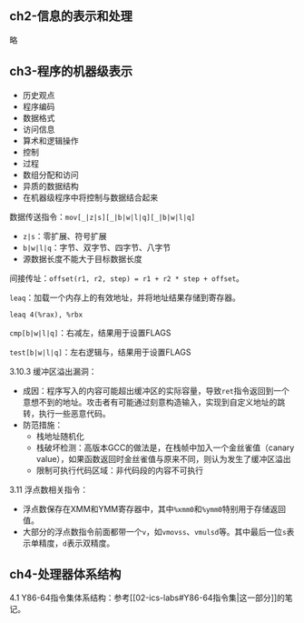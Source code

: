 
## ch2-信息的表示和处理

略

## ch3-程序的机器级表示

- 历史观点
- 程序编码
- 数据格式
- 访问信息
- 算术和逻辑操作
- 控制
- 过程
- 数组分配和访问
- 异质的数据结构
- 在机器级程序中将控制与数据结合起来

数据传送指令：`mov[_|z|s][_|b|w|l|q][_|b|w|l|q]`
- `z|s`：零扩展、符号扩展
- `b|w|l|q`：字节、双字节、四字节、八字节
- 源数据长度不能大于目标数据长度

间接传址：`offset(r1, r2, step) = r1 + r2 * step + offset`。

`leaq`：加载一个内存上的有效地址，并将地址结果存储到寄存器。

```
leaq 4(%rax), %rbx
```

`cmp[b|w|l|q]`：右减左，结果用于设置FLAGS

`test[b|w|l|q]`：左右逻辑与，结果用于设置FLAGS

3.10.3 缓冲区溢出漏洞：
- 成因：程序写入的内容可能超出缓冲区的实际容量，导致`ret`指令返回到一个意想不到的地址。攻击者有可能通过刻意构造输入，实现到自定义地址的跳转，执行一些恶意代码。
- 防范措施：
	- 栈地址随机化
	- 栈破坏检测：高版本GCC的做法是，在栈帧中加入一个金丝雀值（canary value），如果函数返回时金丝雀值与原来不同，则认为发生了缓冲区溢出
	- 限制可执行代码区域：非代码段的内容不可执行

3.11 浮点数相关指令：
- 浮点数保存在XMM和YMM寄存器中，其中`%xmm0`和`%ymm0`特别用于存储返回值。
- 大部分的浮点数指令前面都带一个`v`，如`vmovss`、`vmulsd`等。其中最后一位`s`表示单精度，`d`表示双精度。

## ch4-处理器体系结构

4.1 Y86-64指令集体系结构：参考[[02-ics-labs#Y86-64指令集|这一部分]]的笔记。

### 